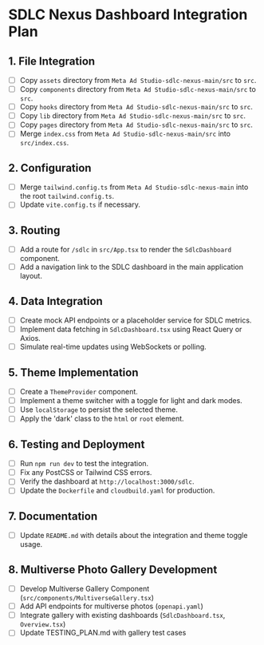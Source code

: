 # SDLC Nexus Dashboard Integration Plan

## 1. File Integration
- [ ] Copy `assets` directory from `Meta Ad Studio-sdlc-nexus-main/src` to `src`.
- [ ] Copy `components` directory from `Meta Ad Studio-sdlc-nexus-main/src` to `src`.
- [ ] Copy `hooks` directory from `Meta Ad Studio-sdlc-nexus-main/src` to `src`.
- [ ] Copy `lib` directory from `Meta Ad Studio-sdlc-nexus-main/src` to `src`.
- [ ] Copy `pages` directory from `Meta Ad Studio-sdlc-nexus-main/src` to `src`.
- [ ] Merge `index.css` from `Meta Ad Studio-sdlc-nexus-main/src` into `src/index.css`.

## 2. Configuration
- [ ] Merge `tailwind.config.ts` from `Meta Ad Studio-sdlc-nexus-main` into the root `tailwind.config.ts`.
- [ ] Update `vite.config.ts` if necessary.

## 3. Routing
- [ ] Add a route for `/sdlc` in `src/App.tsx` to render the `SdlcDashboard` component.
- [ ] Add a navigation link to the SDLC dashboard in the main application layout.

## 4. Data Integration
- [ ] Create mock API endpoints or a placeholder service for SDLC metrics.
- [ ] Implement data fetching in `SdlcDashboard.tsx` using React Query or Axios.
- [ ] Simulate real-time updates using WebSockets or polling.

## 5. Theme Implementation
- [ ] Create a `ThemeProvider` component.
- [ ] Implement a theme switcher with a toggle for light and dark modes.
- [ ] Use `localStorage` to persist the selected theme.
- [ ] Apply the 'dark' class to the `html` or `root` element.

## 6. Testing and Deployment
- [ ] Run `npm run dev` to test the integration.
- [ ] Fix any PostCSS or Tailwind CSS errors.
- [ ] Verify the dashboard at `http://localhost:3000/sdlc`.
- [ ] Update the `Dockerfile` and `cloudbuild.yaml` for production.

## 7. Documentation
- [ ] Update `README.md` with details about the integration and theme toggle usage.

## 8. Multiverse Photo Gallery Development
- [ ] Develop Multiverse Gallery Component (`src/components/MultiverseGallery.tsx`)
- [ ] Add API endpoints for multiverse photos (`openapi.yaml`)
- [ ] Integrate gallery with existing dashboards (`SdlcDashboard.tsx`, `Overview.tsx`)
- [ ] Update TESTING_PLAN.md with gallery test cases
